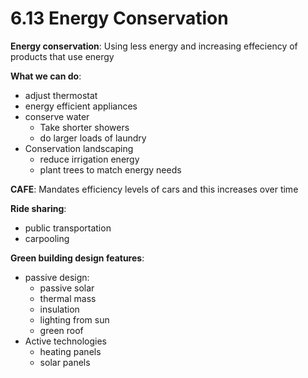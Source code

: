 # 6.13 Energy Conservation

**Energy conservation**: Using less energy and increasing effeciency of products that use energy

**What we can do**:

* adjust thermostat
* energy efficient appliances
* conserve water
  * Take shorter showers
  * do larger loads of laundry
* Conservation landscaping
  * reduce irrigation energy
  * plant trees to match energy needs

**CAFE**: Mandates efficiency levels of cars and this increases over time

**Ride sharing**:

* public transportation
* carpooling

**Green building design features**:

* passive design:
  * passive solar
  * thermal mass
  * insulation
  * lighting from sun
  * green roof
* Active technologies
  * heating panels
  * solar panels

